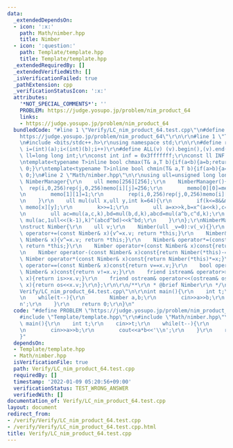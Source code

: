 ```yaml
---
data:
  _extendedDependsOn:
  - icon: ':x:'
    path: Math/nimber.hpp
    title: Nimber
  - icon: ':question:'
    path: Template/template.hpp
    title: Template/template.hpp
  _extendedRequiredBy: []
  _extendedVerifiedWith: []
  _isVerificationFailed: true
  _pathExtension: cpp
  _verificationStatusIcon: ':x:'
  attributes:
    '*NOT_SPECIAL_COMMENTS*': ''
    PROBLEM: https://judge.yosupo.jp/problem/nim_product_64
    links:
    - https://judge.yosupo.jp/problem/nim_product_64
  bundledCode: "#line 1 \"Verify/LC_nim_product_64.test.cpp\"\n#define PROBLEM \"\
    https://judge.yosupo.jp/problem/nim_product_64\"\r\n\r\n#line 1 \"Template/template.hpp\"\
    \n#include <bits/stdc++.h>\r\nusing namespace std;\r\n\r\n#define rep(i,a,b) for(int\
    \ i=(int)(a);i<(int)(b);i++)\r\n#define ALL(v) (v).begin(),(v).end()\r\nusing\
    \ ll=long long int;\r\nconst int inf = 0x3fffffff;\r\nconst ll INF = 0x1fffffffffffffff;\r\
    \ntemplate<typename T>inline bool chmax(T& a,T b){if(a<b){a=b;return 1;}return\
    \ 0;}\r\ntemplate<typename T>inline bool chmin(T& a,T b){if(a>b){a=b;return 1;}return\
    \ 0;}\n#line 2 \"Math/nimber.hpp\"\n\r\nusing ull=unsigned long long;\r\nstruct\
    \ NimberManager{\r\n    ull memo[256][256];\r\n    NimberManager(){\r\n      \
    \  rep(i,0,256)rep(j,0,256)memo[i][j]=256;\r\n        memo[0][0]=memo[0][1]=memo[1][0]=0;\r\
    \n        memo[1][1]=1;\r\n        rep(i,0,256)rep(j,0,256)memo[i][j]=mul(i,j,8);\r\
    \n    }\r\n    ull mul(ull x,ull y,int k=64){\r\n        if(k<=8&&memo[x][y]<256)return\
    \ memo[x][y];\r\n        k>>=1;\r\n        ull a=x>>k,b=x^(a<<k),c=y>>k,d=y^(c<<k);\r\
    \n        ull ac=mul(a,c,k),bd=mul(b,d,k),abcd=mul(a^b,c^d,k);\r\n        return\
    \ mul(ac,1ull<<(k-1),k)^(abcd^bd)<<k^bd;\r\n    }\r\n};\r\nNimberManager Nim;\r\
    \nstruct Nimber{\r\n    ull v;\r\n    Nimber(ull _v=0):v(_v){}\r\n    Nimber&\
    \ operator+=(const Nimber& x){v^=x.v; return *this;}\r\n    Nimber& operator-=(const\
    \ Nimber& x){v^=x.v; return *this;}\r\n    Nimber& operator*=(const Nimber& x){v=Nim.mul(v,x.v);\
    \ return *this;}\r\n    Nimber operator+(const Nimber& x)const{return Nimber(*this)+=x;}\r\
    \n    Nimber operator-(const Nimber& x)const{return Nimber(*this)-=x;}\r\n   \
    \ Nimber operator*(const Nimber& x)const{return Nimber(*this)*=x;}\r\n    bool\
    \ operator==(const Nimber& x)const{return v==x.v;}\r\n    bool operator!=(const\
    \ Nimber& x)const{return v!=x.v;}\r\n    friend istream& operator>>(istream& is,Nimber&\
    \ x){return is>>x.v;}\r\n    friend ostream& operator<<(ostream& os,const Nimber&\
    \ x){return os<<x.v;}\r\n};\r\n\r\n/**\r\n * @brief Nimber\r\n */\n#line 5 \"\
    Verify/LC_nim_product_64.test.cpp\"\n\r\nint main(){\r\n    int t;\r\n    cin>>t;\r\
    \n    while(t--){\r\n        Nimber a,b;\r\n        cin>>a>>b;\r\n        cout<<a*b<<'\\\
    n';\r\n    }\r\n    return 0;\r\n}\n"
  code: "#define PROBLEM \"https://judge.yosupo.jp/problem/nim_product_64\"\r\n\r\n\
    #include \"Template/template.hpp\"\r\n#include \"Math/nimber.hpp\"\r\n\r\nint\
    \ main(){\r\n    int t;\r\n    cin>>t;\r\n    while(t--){\r\n        Nimber a,b;\r\
    \n        cin>>a>>b;\r\n        cout<<a*b<<'\\n';\r\n    }\r\n    return 0;\r\n\
    }"
  dependsOn:
  - Template/template.hpp
  - Math/nimber.hpp
  isVerificationFile: true
  path: Verify/LC_nim_product_64.test.cpp
  requiredBy: []
  timestamp: '2022-01-09 05:20:56+09:00'
  verificationStatus: TEST_WRONG_ANSWER
  verifiedWith: []
documentation_of: Verify/LC_nim_product_64.test.cpp
layout: document
redirect_from:
- /verify/Verify/LC_nim_product_64.test.cpp
- /verify/Verify/LC_nim_product_64.test.cpp.html
title: Verify/LC_nim_product_64.test.cpp
---
```

